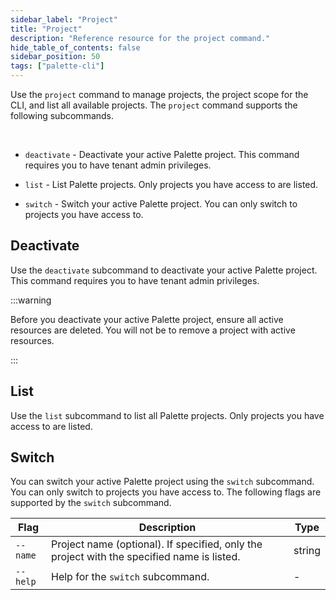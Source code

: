 ```yaml
---
sidebar_label: "Project"
title: "Project"
description: "Reference resource for the project command."
hide_table_of_contents: false
sidebar_position: 50
tags: ["palette-cli"]
---
```


Use the `project` command to manage projects, the project scope for the CLI, and list all available projects. The `project` command supports the following subcommands.

  <br />

- `deactivate` - Deactivate your active Palette project. This command requires you to have tenant admin privileges.

- `list` - List Palette projects. Only projects you have access to are listed.

- `switch` - Switch your active Palette project. You can only switch to projects you have access to.

## Deactivate

Use the `deactivate` subcommand to deactivate your active Palette project. This command requires you to have tenant admin privileges.

:::warning

Before you deactivate your active Palette project, ensure all active resources are deleted. You will not be to remove a project with active resources.

:::

## List

Use the `list` subcommand to list all Palette projects. Only projects you have access to are listed.

## Switch

You can switch your active Palette project using the `switch` subcommand. You can only switch to projects you have access to. The following flags are supported by the `switch` subcommand.

| **Flag** | **Description**                                                                            | **Type** |
| -------- | ------------------------------------------------------------------------------------------ | -------- |
| `--name` | Project name (optional). If specified, only the project with the specified name is listed. | string   |
| `--help` | Help for the `switch` subcommand.                                                          | -        |
